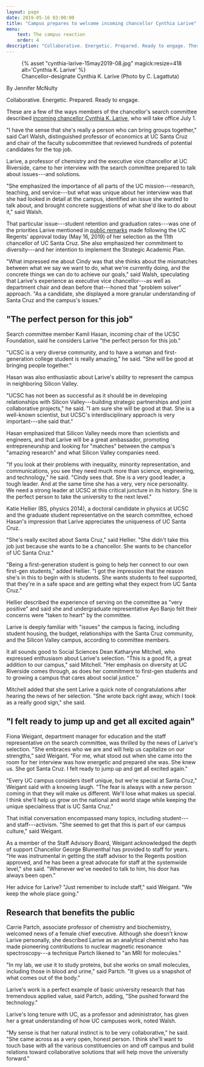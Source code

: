 ```yaml
---
layout: page
date: 2019-05-16 03:00:00
title: "Campus prepares to welcome incoming chancellor Cynthia Larive"
menu:
    text: The campus reaction
    order: 4
description: "Collaborative. Energetic. Prepared. Ready to engage. These are a few of the ways members of the chancellor's search committee described incoming chancellor Cynthia K. Larive, who will take office July 1."
---
```


<figure class="lead-image article-image">
    {% asset "cynthia-larive-15may2019-08.jpg" magick:resize=418 alt='Cynthia K. Larive' %}
    <figcaption class="caption">Chancellor-designate Cynthia K. Larive (Photo by C. Lagattuta)</figcaption>
</figure>

By Jennifer McNulty 

Collaborative. Energetic. Prepared. Ready to engage.

These are a few of the ways members of the chancellor's search committee described [incoming chancellor Cynthia K. Larive](https://leadership.ucsc.edu/announcements/ucop/), who will take office July 1.

"I have the sense that she's really a person who can bring groups together," said Carl Walsh, distinguished professor of economics at UC Santa Cruz and chair of the faculty subcommittee that reviewed hundreds of potential candidates for the top job.

Larive, a professor of chemistry and the executive vice chancellor at UC Riverside, came to her interview with the search committee prepared to talk about issues---and solutions.

"She emphasized the importance of all parts of the UC mission---research, teaching, and service---but what was unique about her interview was that she had looked in detail at the campus, identified an issue she wanted to talk about, and brought concrete suggestions of what she'd like to do about it," said Walsh.

That particular issue---student retention and graduation rates---was one of the priorities Larive mentioned in [public remarks](https://leadership.ucsc.edu/announcements/remarks/) made following the UC Regents' approval today (May 16, 2019) of her selection as the 11th chancellor of UC Santa Cruz. She also emphasized her commitment to diversity---and her intention to implement the Strategic Academic Plan.

"What impressed me about Cindy was that she thinks about the mismatches between what we say we want to do, what we're currently doing, and the concrete things we can do to achieve our goals," said Walsh, speculating that Larive's experience as executive vice chancellor---as well as department chair and dean before that---honed that "problem solver" approach. "As a candidate, she displayed a more granular understanding of Santa Cruz and the campus's issues."

## "The perfect person for this job"

Search committee member Kamil Hasan, incoming chair of the UCSC Foundation, said he considers Larive "the perfect person for this job."

"UCSC is a very diverse community, and to have a woman and first-generation college student is really amazing," he said. "She will be good at bringing people together."

Hasan was also enthusiastic about Larive's ability to represent the campus in neighboring Silicon Valley.

"UCSC has not been as successful as it should be in developing relationships with Silicon Valley---building strategic partnerships and joint collaborative projects," he said. "I am sure she will be good at that. She is a well-known scientist, but UCSC's interdisciplinary approach is very important---she said that."

Hasan emphasized that Silicon Valley needs more than scientists and engineers, and that Larive will be a great ambassador, promoting entrepreneurship and looking for "matches" between the campus's "amazing research" and what Silicon Valley companies need.

"If you look at their problems with inequality, minority representation, and communications, you see they need much more than science, engineering, and technology," he said. "Cindy sees that. She is a very good leader, a tough leader. And at the same time she has a very, very nice personality. We need a strong leader at UCSC at this critical juncture in its history. She is the perfect person to take the university to the next level."

Katie Hellier (BS, physics 2014), a doctoral candidate in physics at UCSC and the graduate student representative on the search committee, echoed Hasan's impression that Larive appreciates the uniqueness of UC Santa Cruz.

"She's really excited about Santa Cruz," said Hellier. "She didn't take this job just because she wants to be a chancellor. She wants to be chancellor of UC Santa Cruz."

"Being a first-generation student is going to help her connect to our own first-gen students," added Hellier. "I got the impression that the reason she's in this to begin with is students. She wants students to feel supported, that they're in a safe space and are getting what they expect from UC Santa Cruz."

Hellier described the experience of serving on the committee as "very positive" and said she and undergraduate representative Ayo Banjo felt their concerns were "taken to heart" by the committee.

Larive is deeply familiar with "issues" the campus is facing, including student housing, the budget, relationships with the Santa Cruz community, and the Silicon Valley campus, according to committee members.

It all sounds good to Social Sciences Dean Katharyne Mitchell, who expressed enthusiasm about Larive's selection. "This is a good fit, a great addition to our campus," said Mitchell. "Her emphasis on diversity at UC Riverside comes through, as does her commitment to first-gen students and to growing a campus that cares about social justice."

Mitchell added that she sent Larive a quick note of congratulations after hearing the news of her selection. "She wrote back right away, which I took as a really good sign," she said.

## "I felt ready to jump up and get all excited again"

Fiona Weigant, department manager for education and the staff representative on the search committee, was thrilled by the news of Larive's selection. "She embraces who we are and will help us capitalize on our strengths," said Weigant. "For me, what stood out when she came into the room for her interview was how energetic and prepared she was. She knew us. She got Santa Cruz. I felt ready to jump up and get all excited again."

"Every UC campus considers itself unique, but we're special at Santa Cruz," Weigant said with a knowing laugh. "The fear is always with a new person coming in that they will make us different. We'll lose what makes us special. I think she'll help us grow on the national and world stage while keeping the unique specialness that is UC Santa Cruz."

That initial conversation encompassed many topics, including student---and staff---activism. "She seemed to get that this is part of our campus culture," said Weigant.

As a member of the Staff Advisory Board, Weigant acknowledged the depth of support Chancellor George Blumenthal has provided to staff for years. "He was instrumental in getting the staff advisor to the Regents position approved, and he has been a great advocate for staff at the systemwide level," she said. "Whenever we've needed to talk to him, his door has always been open."

Her advice for Larive? "Just remember to include staff," said Weigant. "We keep the whole place going."

## Research that benefits the public

Carrie Partch, associate professor of chemistry and biochemistry, welcomed news of a female chief executive. Although she doesn't know Larive personally, she described Larive as an analytical chemist who has made pioneering contributions to nuclear magnetic resonance spectroscopy---a technique Partch likened to "an MRI for molecules."

"In my lab, we use it to study proteins, but she works on small molecules, including those in blood and urine," said Partch. "It gives us a snapshot of what comes out of the body."

Larive's work is a perfect example of basic university research that has tremendous applied value, said Partch, adding, "She pushed forward the technology."

Larive's long tenure with UC, as a professor and administrator, has given her a great understanding of how UC campuses work, noted Walsh.

"My sense is that her natural instinct is to be very collaborative," he said. "She came across as a very open, honest person. I think she'll want to touch base with all the various constituencies on and off campus and build relations toward collaborative solutions that will help move the university forward."
